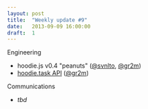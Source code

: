 ```yaml
---
layout: post
title:  "Weekly update #9"
date:   2013-09-09 16:00:00
draft:  1
---
```


Engineering

* hoodie.js v0.4 "peanuts" ([@svnlto](https://github.com/svnlto), [@gr2m](https://github.com/gr2m))
* [hoodie.task API](https://github.com/hoodiehq/hoodie.js/pull/137) ([@gr2m](https://github.com/gr2m))

Communications

* _tbd_
